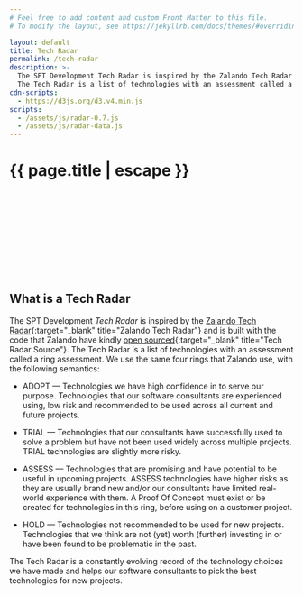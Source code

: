 ```yaml
---
# Feel free to add content and custom Front Matter to this file.
# To modify the layout, see https://jekyllrb.com/docs/themes/#overriding-theme-defaults

layout: default
title: Tech Radar
permalink: /tech-radar
description: >- 
  The SPT Development Tech Radar is inspired by the Zalando Tech Radar and is built with the code that Zalando have kindly open sourced.
  The Tech Radar is a list of technologies with an assessment called a ring assessment.
cdn-scripts:
  - https://d3js.org/d3.v4.min.js
scripts:
  - /assets/js/radar-0.7.js
  - /assets/js/radar-data.js
---
```

<h1 class="d-none">{{ page.title | escape }}</h1>
<div class="svg-container">
  <svg id="radar" version="1.1" preserveAspectRatio="xMinYMin meet" class="svg-content"></svg>
</div>

<h2 class="fs-4">What is a Tech Radar</h2>

The SPT Development <em>Tech Radar</em> is inspired by the [Zalando Tech Radar](https://opensource.zalando.com/tech-radar/){:target="_blank" title="Zalando Tech Radar"} 
and is built with the code that Zalando have kindly [open sourced](https://github.com/zalando/tech-radar){:target="_blank" title="Tech Radar Source"}. The Tech
Radar is a list of technologies with an assessment called a <span class="fst-itallic">ring assessment</span>. We use the same four rings that Zalando use, with
the following semantics:

* ADOPT — Technologies we have high confidence in to serve our purpose. Technologies that our software consultants are experienced using, low risk and recommended to be used across all current and future projects.

* TRIAL — Technologies that our consultants have successfully used to solve a problem but have not been used widely across multiple projects. TRIAL technologies are slightly more risky.

* ASSESS — Technologies that are promising and have potential to be useful in upcoming projects. ASSESS technologies have higher risks as they are usually brand new and/or our consultants have limited real-world
experience with them. A Proof Of Concept must exist or be created for technologies in this ring, before using on a customer project.

* HOLD — Technologies not recommended to be used for new projects. Technologies that we think are not (yet) worth (further) investing in or have been found to be problematic in the past.

The Tech Radar is a constantly evolving record of the technology choices we have made and helps our software consultants to pick the best technologies for new 
projects.

